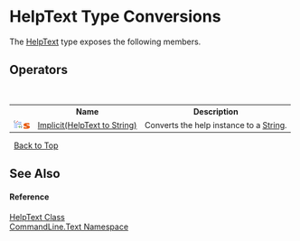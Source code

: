 # HelpText Type Conversions
 

The <a href="T_CommandLine_Text_HelpText">HelpText</a> type exposes the following members.


## Operators
&nbsp;<table><tr><th></th><th>Name</th><th>Description</th></tr><tr><td>![Public operator](media/puboperator.gif "Public operator")![Static member](media/static.gif "Static member")</td><td><a href="M_CommandLine_Text_HelpText_op_Implicit">Implicit(HelpText to String)</a></td><td>
Converts the help instance to a <a href="https://docs.microsoft.com/dotnet/api/system.string" target="_blank">String</a>.</td></tr></table>&nbsp;
<a href="#helptext-type-conversions">Back to Top</a>

## See Also


#### Reference
<a href="T_CommandLine_Text_HelpText">HelpText Class</a><br /><a href="N_CommandLine_Text">CommandLine.Text Namespace</a><br />